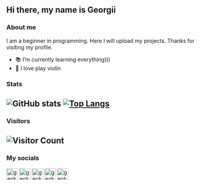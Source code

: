 ## Hi there, my name is Georgii

### About me
I am a beginner in programming. Here I will upload my projects.
Thanks for visiting my profile.

* 📚 I’m currently learning everything)))
* 🎻 I love play violin

### Stats
![GitHub stats](https://github-readme-stats.vercel.app/api?username=geoking1907&show_icons=true&theme=dark&hide=contribs,prs)
  [![Top Langs](https://github-readme-stats.vercel.app/api/top-langs/?username=geoking1907&layout=compact&theme=dark)](https://github.com/anuraghazra/github-readme-stats)
---
### Visitors 
![Visitor Count](https://profile-counter.glitch.me/{geoking1907}/count.svg)
<br />
---
### My socials

[<img align="left" alt="geoking" width="30px" src="https://img.icons8.com/color/48/000000/youtube-play.png" />][youtube]
[<img align="left" alt="geoking" width="30px" src="https://img.icons8.com/fluency/48/000000/instagram-new.png" />][instagram]
[<img align="left" alt="geoking" width="30px" src="https://img.icons8.com/color/48/000000/discord--v2.png" />][discord]
[<img align="left" alt="geoking" width="30px" src="https://img.icons8.com/material-outlined/48/000000/github.png"/>][github]
[<img align="left" alt="geoking" width="30px" src="https://img.icons8.com/office/80/000000/reddit.png"/>][reddit]

[youtube]: https://www.youtube.com/channel/UCE7qKULV96ZG_ZvI5JRYvUg
[instagram]: https://www.instagram.com/geokingstreams/
[discord]: https://discord.gg/fuQDbudG9W
[github]: https://github.com/geoking1907/
[reddit]: https://www.reddit.com/user/geoking_

